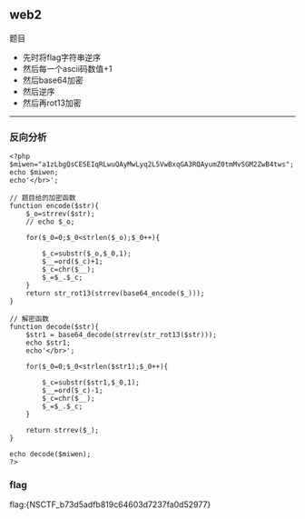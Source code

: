 ## web2
题目
* 先时将flag字符串逆序
* 然后每一个ascii码数值+1
* 然后base64加密
* 然后逆序
* 然后再rot13加密

---

### 反向分析
```
<?php
$miwen="a1zLbgQsCESEIqRLwuQAyMwLyq2L5VwBxqGA3RQAyumZ0tmMvSGM2ZwB4tws";
echo $miwen;
echo'</br>';

// 题目给的加密函数
function encode($str){
    $_o=strrev($str);
    // echo $_o;
        
    for($_0=0;$_0<strlen($_o);$_0++){
       
        $_c=substr($_o,$_0,1);
        $__=ord($_c)+1;
        $_c=chr($__);
        $_=$_.$_c;   
    } 
    return str_rot13(strrev(base64_encode($_)));
}

// 解密函数
function decode($str){
	$str1 = base64_decode(strrev(str_rot13($str)));
    echo $str1;
    echo'</br>';

    for($_0=0;$_0<strlen($str1);$_0++){

        $_c=substr($str1,$_0,1);
        $__=ord($_c)-1;
        $_c=chr($__);
        $_=$_.$_c;   
    }

    return strrev($_);
}

echo decode($miwen);
?>
```
### flag
flag:{NSCTF_b73d5adfb819c64603d7237fa0d52977}